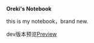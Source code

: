 **Oreki's Notebook**

this is my notebook，brand new.

dev版本预览[Preview](//notebook-git-dev-orekizs-projects.vercel.app)
